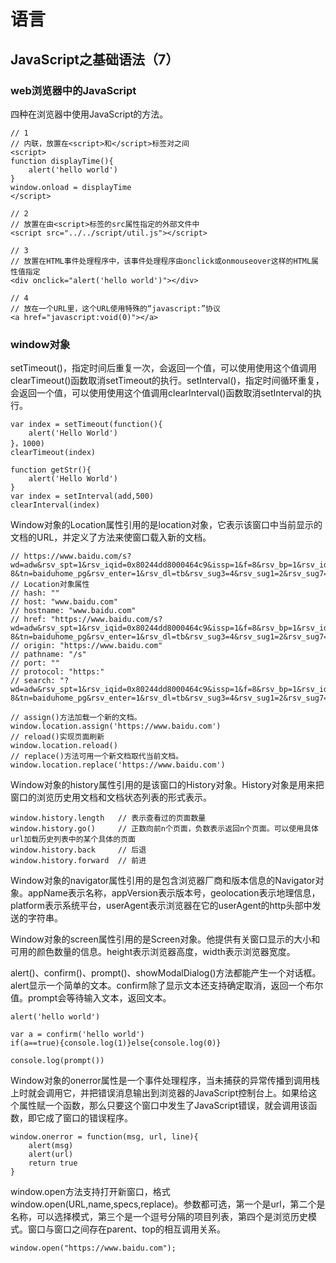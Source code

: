 # 语言
## JavaScript之基础语法（7）

### web浏览器中的JavaScript
四种在浏览器中使用JavaScript的方法。
```
// 1
// 内联，放置在<script>和</script>标签对之间
<script>
function displayTime(){
    alert('hello world')
}
window.onload = displayTime
</script>

// 2
// 放置在由<script>标签的src属性指定的外部文件中
<script src="../../script/util.js"></script>

// 3
// 放置在HTML事件处理程序中，该事件处理程序由onclick或onmouseover这样的HTML属性值指定
<div onclick="alert('hello world')"></div>

// 4
// 放在一个URL里，这个URL使用特殊的“javascript:”协议
<a href="javascript:void(0)"></a>
```

### window对象
setTimeout()，指定时间后重复一次，会返回一个值，可以使用使用这个值调用clearTimeout()函数取消setTimeout的执行。setInterval()，指定时间循环重复，会返回一个值，可以使用使用这个值调用clearInterval()函数取消setInterval的执行。
```
var index = setTimeout(function(){
    alert('Hello World')
}，1000)
clearTimeout(index)

function getStr(){
    alert('Hello World')
}
var index = setInterval(add,500)
clearInterval(index)
```

Window对象的Location属性引用的是location对象，它表示该窗口中当前显示的文档的URL，并定义了方法来使窗口载入新的文档。
```
// https://www.baidu.com/s?wd=adw&rsv_spt=1&rsv_iqid=0x80244dd8000464c9&issp=1&f=8&rsv_bp=1&rsv_idx=2&ie=utf-8&tn=baiduhome_pg&rsv_enter=1&rsv_dl=tb&rsv_sug3=4&rsv_sug1=2&rsv_sug7=100&rsv_sug2=0&rsv_btype=i&prefixsug=adw&rsp=6&inputT=173161&rsv_sug4=173162
// Location对象属性
// hash: ""
// host: "www.baidu.com"
// hostname: "www.baidu.com"
// href: "https://www.baidu.com/s?wd=adw&rsv_spt=1&rsv_iqid=0x80244dd8000464c9&issp=1&f=8&rsv_bp=1&rsv_idx=2&ie=utf-8&tn=baiduhome_pg&rsv_enter=1&rsv_dl=tb&rsv_sug3=4&rsv_sug1=2&rsv_sug7=100&rsv_sug2=0&rsv_btype=i&prefixsug=adw&rsp=6&inputT=173161&rsv_sug4=173162"
// origin: "https://www.baidu.com"
// pathname: "/s"
// port: ""
// protocol: "https:"
// search: "?wd=adw&rsv_spt=1&rsv_iqid=0x80244dd8000464c9&issp=1&f=8&rsv_bp=1&rsv_idx=2&ie=utf-8&tn=baiduhome_pg&rsv_enter=1&rsv_dl=tb&rsv_sug3=4&rsv_sug1=2&rsv_sug7=100&rsv_sug2=0&rsv_btype=i&prefixsug=adw&rsp=6&inputT=173161&rsv_sug4=173162"

// assign()方法加载一个新的文档。
window.location.assign('https://www.baidu.com')
// reload()实现页面刷新
window.location.reload()
// replace()方法可用一个新文档取代当前文档。
window.location.replace('https://www.baidu.com')
```

Window对象的history属性引用的是该窗口的History对象。History对象是用来把窗口的浏览历史用文档和文档状态列表的形式表示。
```
window.history.length   // 表示查看过的页面数量
window.history.go()     // 正数向前n个页面，负数表示返回n个页面。可以使用具体url加载历史列表中的某个具体的页面
window.history.back     // 后退
window.history.forward  // 前进
```

Window对象的navigator属性引用的是包含浏览器厂商和版本信息的Navigator对象。appName表示名称，appVersion表示版本号，geolocation表示地理信息，platform表示系统平台，userAgent表示浏览器在它的userAgent的http头部中发送的字符串。

Window对象的screen属性引用的是Screen对象。他提供有关窗口显示的大小和可用的颜色数量的信息。height表示浏览器高度，width表示浏览器宽度。

alert()、confirm()、prompt()、showModalDialog()方法都能产生一个对话框。alert显示一个简单的文本。confirm除了显示文本还支持确定取消，返回一个布尔值。prompt会等待输入文本，返回文本。
```
alert('hello world')

var a = confirm('hello world')
if(a==true){console.log(1)}else{console.log(0)}

console.log(prompt())
```

Window对象的onerror属性是一个事件处理程序，当未捕获的异常传播到调用栈上时就会调用它，并把错误消息输出到浏览器的JavaScript控制台上。如果给这个属性赋一个函数，那么只要这个窗口中发生了JavaScript错误，就会调用该函数，即它成了窗口的错误程序。
```
window.onerror = function(msg, url, line){
    alert(msg)
    alert(url)
    return true
}
```

window.open方法支持打开新窗口，格式window.open(URL,name,specs,replace)。参数都可选，第一个是url，第二个是名称，可以选择模式，第三个是一个逗号分隔的项目列表，第四个是浏览历史模式。窗口与窗口之间存在parent、top的相互调用关系。
```
window.open("https://www.baidu.com");
```
